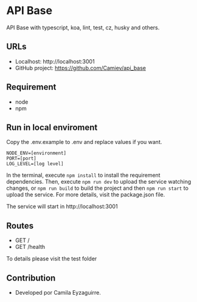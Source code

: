 # API Base

API Base with typescript, koa, lint, test, cz, husky and others.

## URLs

- Localhost: http://localhost:3001
- GitHub project: https://github.com/Camiev/api_base

## Requirement

- node
- npm

## Run in local enviroment

Copy the .env.example to .env and replace values if you want.

```
NODE_ENV=[environment]
PORT=[port]
LOG_LEVEL=[log level]
```

In the terminal, execute `npm install` to install the requirement dependencies. Then, execute `npm run dev` to upload the service watching changes, or `npm run build` to build the project and then `npm run start` to upload the service. For more details, visit the package.json file.

The service will start in http://localhost:3001

## Routes

* GET /
* GET /health

To details please visit the test folder

## Contribution

- Developed por Camila Eyzaguirre.
